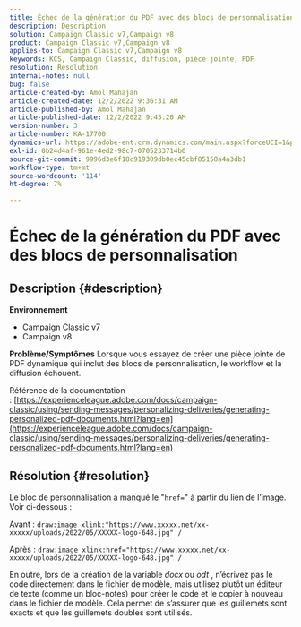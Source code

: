 ```yaml
---
title: Échec de la génération du PDF avec des blocs de personnalisation
description: Description
solution: Campaign Classic v7,Campaign v8
product: Campaign Classic v7,Campaign v8
applies-to: Campaign Classic v7,Campaign v8
keywords: KCS, Campaign Classic, diffusion, pièce jointe, PDF
resolution: Resolution
internal-notes: null
bug: false
article-created-by: Amol Mahajan
article-created-date: 12/2/2022 9:36:31 AM
article-published-by: Amol Mahajan
article-published-date: 12/2/2022 9:45:20 AM
version-number: 3
article-number: KA-17700
dynamics-url: https://adobe-ent.crm.dynamics.com/main.aspx?forceUCI=1&pagetype=entityrecord&etn=knowledgearticle&id=824a27cc-2472-ed11-9561-6045bd006b4b
exl-id: 0b24d4af-961e-4ed2-98c7-0705233714b0
source-git-commit: 9996d3e6f18c919309db0ec45cbf85158a4a3db1
workflow-type: tm+mt
source-wordcount: '114'
ht-degree: 7%

---
```


# Échec de la génération du PDF avec des blocs de personnalisation

## Description {#description}

<b>Environnement</b>
- Campaign Classic v7
- Campaign v8



<b>Problème/Symptômes</b>
Lorsque vous essayez de créer une pièce jointe de PDF dynamique qui inclut des blocs de personnalisation, le workflow et la diffusion échouent.

Référence de la documentation : [https://experienceleague.adobe.com/docs/campaign-classic/using/sending-messages/personalizing-deliveries/generating-personalized-pdf-documents.html?lang=en](https://experienceleague.adobe.com/docs/campaign-classic/using/sending-messages/personalizing-deliveries/generating-personalized-pdf-documents.html?lang=en)


## Résolution {#resolution}


Le bloc de personnalisation a manqué le &quot;`href=`&quot; à partir du lien de l’image. Voir ci-dessous :

Avant :
`draw:image xlink:"https://www.xxxxx.net/xx-xxxxx/uploads/2022/05/XXXXX-logo-648.jpg" /`

Après :
`draw:image xlink:href="https://www.xxxxx.net/xx-xxxxx/uploads/2022/05/XXXXX-logo-648.jpg" /`

En outre, lors de la création de la variable *docx* ou *odt* , n’écrivez pas le code directement dans le fichier de modèle, mais utilisez plutôt un éditeur de texte (comme un bloc-notes) pour créer le code et le copier à nouveau dans le fichier de modèle. Cela permet de s’assurer que les guillemets sont exacts et que les guillemets doubles sont utilisés.
